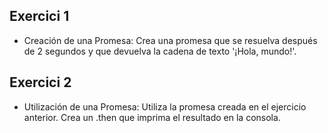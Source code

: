 ## Exercici 1

* Creación de una Promesa: Crea una promesa que se resuelva después de 2 segundos y que devuelva la cadena de texto '¡Hola, mundo!'.

## Exercici 2
* Utilización de una Promesa: Utiliza la promesa creada en el ejercicio anterior. Crea un .then que imprima el resultado en la consola.